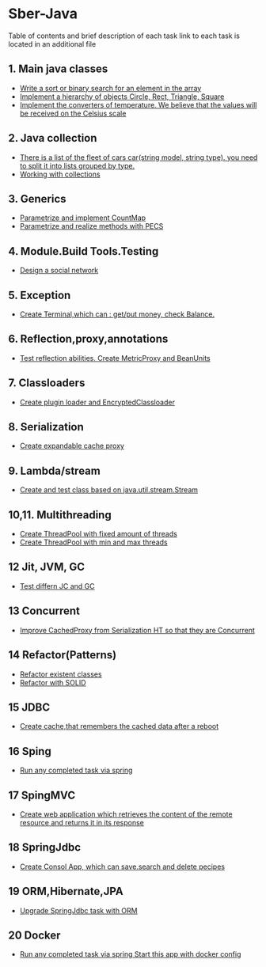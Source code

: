 # Sber-Java
Table of contents and brief description of each task
 link to each task is located in an additional file

## 1. Main java classes ##
* [Write a sort or binary search for an element in the array](https://github.com/EvgeniyLifantiy/Sber-Java/tree/master/FirstTask/src/main/java/com/Algorithm)
* [Implement a hierarchy of objects Circle, Rect, Triangle, Square](https://github.com/EvgeniyLifantiy/Sber-Java/tree/master/FirstTask/src/main/java/com/Shapes)
* [Implement the converters of temperature. We believe that the values will be received on the
Celsius scale](https://github.com/EvgeniyLifantiy/Sber-Java/tree/master/FirstTask/src/main/java/com/Degrees)
## 2. Java collection  ##
* [There is a list of the fleet of cars car(string model, string type). you need to split it into lists grouped by type.](https://github.com/EvgeniyLifantiy/Sber-Java/tree/master/SecondTask/src/main/java/com/CarList)
* [Working with collections](https://github.com/EvgeniyLifantiy/Sber-Java/tree/master/SecondTask/src/main/java/com/Presentation)
## 3. Generics  ##
* [Parametrize and implement CountMap](https://github.com/EvgeniyLifantiy/Sber-Java/tree/master/ThirdTask/src/main/java/com/CountMap)
* [Parametrize and realize methods with PECS](https://github.com/EvgeniyLifantiy/Sber-Java/tree/master/ThirdTask/src/main/java/com/PECS)
## 4. Module.Build Tools.Testing ##
* [Design a social network](https://github.com/EvgeniyLifantiy/SocialNetwork)
## 5. Exception  ##
* [Create Terminal,which can : get/put money, check Balance.](https://github.com/EvgeniyLifantiy/Sber-Java/tree/master/ExceptionsHT)
## 6. Reflection,proxy,annotations  ##
* [Test reflection abilities. Create MetricProxy and BeanUnits](https://github.com/EvgeniyLifantiy/Sber-Java/tree/master/SixthHT)
## 7. Classloaders ##
* [Create plugin loader and EncryptedClassloader](https://github.com/EvgeniyLifantiy/Sber-Java/tree/master/ClassLoader/src)
## 8. Serialization ##
* [Create expandable cache proxy](https://github.com/EvgeniyLifantiy/Sber-Java/tree/master/SerializationHT)
## 9. Lambda/stream  ##
* [Create and test class based on java.util.stream.Stream](https://github.com/EvgeniyLifantiy/Sber-Java/tree/master/LambdaStreamHT)
## 10,11. Multithreading ## 
* [Create ThreadPool with fixed amount of threads](https://github.com/EvgeniyLifantiy/Sber-Java/tree/master/Multithreading/src/main/java/com/Multitreading/FixedThreadPool.java)
* [Create ThreadPool with min and max threads](https://github.com/EvgeniyLifantiy/Sber-Java/blob/master/Multithreading/src/main/java/com/Multitreading/ScalableThreadPool.java)
## 12 Jit, JVM, GC ##
* [Test differn JC and GC](https://github.com/EvgeniyLifantiy/Sber-Java/tree/master/JJG)
## 13 Concurrent ##
* [Improve CachedProxy from Serialization HT so that they are Concurrent](https://github.com/EvgeniyLifantiy/Sber-Java/tree/master/SerializationHT)
## 14 Refactor(Patterns) ##
* [Refactor existent classes](https://github.com/EvgeniyLifantiy/Sber-Java/tree/master/Refacror/src/main/java/com/Refactor)
* [Refactor with SOLID](https://github.com/EvgeniyLifantiy/Sber-Java/tree/master/Refacror/src/main/java/com/Refactor/Salary)
## 15 JDBC ##
* [Create cache,that remembers the cached data after a reboot](https://github.com/EvgeniyLifantiy/Sber-Java/tree/master/JDBC/src/main/java/com/JDBC)
## 16 Sping ##
* [Run any completed task via spring](https://github.com/EvgeniyLifantiy/Sber-Java/tree/master/Spring)
## 17 SpingMVC ##
* [Create web application which retrieves the content of the remote resource and returns it in its response](https://github.com/EvgeniyLifantiy/Sber-Java/tree/master/SprinMVC/src/main/java/com/SpringMVC)
## 18 SpringJdbc ##
* [Create Consol App, which can save.search and delete pecipes](https://github.com/EvgeniyLifantiy/Sber-Java/tree/master/SpringJdbc)
## 19 ORM,Hibernate,JPA 
* [Upgrade SpringJdbc task with ORM](https://github.com/EvgeniyLifantiy/Jpa/tree/main/src/main/java/com/example/demo)
## 20 Docker 
* [Run any completed task via spring Start this app with docker config](https://github.com/EvgeniyLifantiy/Sber-Java/tree/master/Spring)
